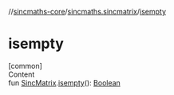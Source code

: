 //[sincmaths-core](../../index.md)/[sincmaths.sincmatrix](index.md)/[isempty](isempty.md)



# isempty  
[common]  
Content  
fun [SincMatrix](../sincmaths/-sinc-matrix/index.md).[isempty](isempty.md)(): [Boolean](https://kotlinlang.org/api/latest/jvm/stdlib/kotlin/-boolean/index.html)  



